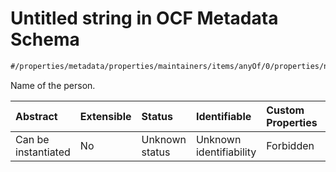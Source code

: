# Untitled string in OCF Metadata Schema

```txt
#/properties/metadata/properties/maintainers/items/anyOf/0/properties/name#/properties/maintainers/items/properties/name
```

Name of the person.

| Abstract            | Extensible | Status         | Identifiable            | Custom Properties | Additional Properties | Access Restrictions | Defined In                                                                       |
| :------------------ | :--------- | :------------- | :---------------------- | :---------------- | :-------------------- | :------------------ | :------------------------------------------------------------------------------- |
| Can be instantiated | No         | Unknown status | Unknown identifiability | Forbidden         | Allowed               | none                | [metadata.json*](../../0.0.1/schema/common/metadata.json "open original schema") |
